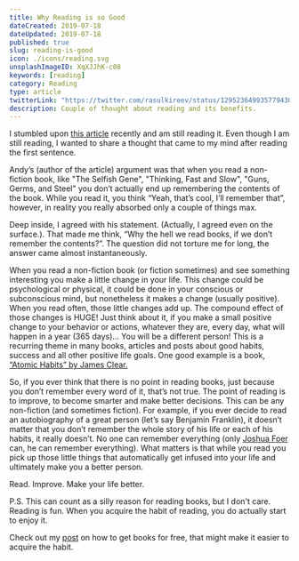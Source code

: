 ```yaml
---
title: Why Reading is so Good
dateCreated: 2019-07-18
dateUpdated: 2019-07-18
published: true
slug: reading-is-good
icon: ./icons/reading.svg
unsplashImageID: XqXJJhK-c08
keywords: [reading]
category: Reading
type: article
twitterLink: "https://twitter.com/rasulkireev/status/1295236499357794305"
description: Couple of thought about reading and its benefits.
---
```


I stumbled upon [this article](https://andymatuschak.org/books/) recently and am still reading it. Even though I am still reading, I wanted to share a thought that came to my mind after reading the first sentence.

Andy’s (author of the article) argument was that when you read a non-fiction book, like "The Selfish Gene", "Thinking, Fast and Slow", "Guns, Germs, and Steel" you don’t actually end up remembering the contents of the book. While you read it, you think “Yeah, that’s cool, I’ll remember that”, however, in reality you really absorbed only a couple of things max.

Deep inside, I agreed with his statement. (Actually, I agreed even on the surface.). That made me think, “Why the hell we read books, if we don’t remember the contents?”. The question did not torture me for long, the answer came almost instantaneously.

When you read a non-fiction book (or fiction sometimes) and see something interesting you make a little change in your life. This change could be psychological or physical, it could be done in your conscious or subconscious mind, but nonetheless it makes a change (usually positive). When you read often, those little changes add up. The compound effect of those changes is HUGE! Just think about it, if you make a small positive change to your behavior or actions, whatever they are, every day, what will happen in a year (365 days)... You will be a different person!
This is a recurring theme in many books, articles and posts about good habits, success and all other positive life goals. One good example is a book, [“Atomic Habits” by James Clear.](https://amzn.to/2Z1DWHO)

So, if you ever think that there is no point in reading books, just because you don’t remember every word of it, that’s not true. The point of reading is to improve, to become smarter and make better decisions. This can be any non-fiction (and sometimes fiction). For example, if you ever decide to read an autobiography of a great person (let’s say Benjamin Franklin), it doesn’t matter that you don’t remember the whole story of his life or each of his habits, it really doesn’t. No one can remember everything (only [Joshua Foer](https://joshuafoer.com/) can, he can remember everything). What matters is that while you read you pick up those little things that automatically get infused into your life and ultimately make you a better person.

Read. Improve. Make your life better.

P.S. This can count as a silly reason for reading books, but I don't care. Reading is fun. When you acquire the habit of reading, you do actually start to enjoy it.

Check out my [post](https://rasulkireev.com/how-to-read-books-for-free) on how to get books for free, that might make it easier to acquire the habit.
